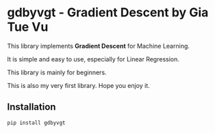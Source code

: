 # gdbyvgt - Gradient Descent by Gia Tue Vu

This library implements **Gradient Descent** for Machine Learning.

It is simple and easy to use, especially for Linear Regression.

This library is mainly for beginners.

This is also my very first library. Hope you enjoy it.

## Installation

```sh
pip install gdbyvgt
